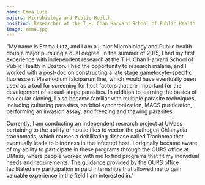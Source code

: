 ```yaml
---
name: Emma Lutz
majors: Microbiology and Public Health
position: Researcher at the T.H. Chan Harvard School of Public Health
image: emma.jpg
---
```


"My name is Emma Lutz, and I am a junior Microbiology and Public health double major pursuing a dual degree. In the summer of 2015, I had my first experience with independent research at the T.H. Chan Harvard School of Public Health in Boston. I had the opportunity to research malaria, and I worked with a post-doc on constructing a late stage gametocyte-specific fluorescent Plasmodium falciparum line, which would have eventually been used as a tool for screening for host factors that are important for the development of sexual-stage parasites. In addition to learning the basics of molecular cloning, I also became familiar with multiple parasite techniques, including culturing parasites, sorbitol synchronization, MACS purification, performing an invasion assay, and freezing and thawing parasites.

Currently, I am conducting an independent research project at UMass pertaining to the ability of house flies to vector the pathogen Chlamydia trachomatis, which causes a debilitating disease called Trachoma that eventually leads to blindness in the infected host. I originally became aware of my ability to participate in these programs through the OURS office at UMass, where people worked with me to find programs that fit my individual needs and requirements. The guidance provided by the OURS office facilitated my participation in paid internships that allowed me to gain valuable experience in the field I am interested in."
